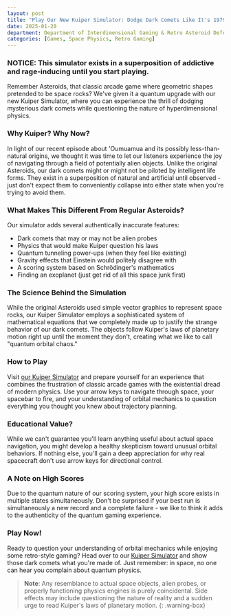 ```yaml
---
layout: post
title: "Play Our New Kuiper Simulator: Dodge Dark Comets Like It's 1979!"
date: 2025-01-20
department: Department of Interdimensional Gaming & Retro Asteroid Defense
categories: [Games, Space Physics, Retro Gaming]
---
```


### NOTICE: This simulator exists in a superposition of addictive and rage-inducing until you start playing.

Remember Asteroids, that classic arcade game where geometric shapes pretended to be space rocks? We've given it a quantum upgrade with our new Kuiper Simulator, where you can experience the thrill of dodging mysterious dark comets while questioning the nature of hyperdimensional physics.

### Why Kuiper? Why Now?

In light of our recent episode about 'Oumuamua and its possibly less-than-natural origins, we thought it was time to let our listeners experience the joy of navigating through a field of potentially alien objects. Unlike the original Asteroids, our dark comets might or might not be piloted by intelligent life forms. They exist in a superposition of natural and artificial until observed - just don't expect them to conveniently collapse into either state when you're trying to avoid them.

### What Makes This Different From Regular Asteroids?

Our simulator adds several authentically inaccurate features:
- Dark comets that may or may not be alien probes
- Physics that would make Kuiper question his laws
- Quantum tunneling power-ups (when they feel like existing)
- Gravity effects that Einstein would politely disagree with
- A scoring system based on Schrödinger's mathematics
- Finding an exoplanet (just get rid of all this space junk first)

### The Science Behind the Simulation

While the original Asteroids used simple vector graphics to represent space rocks, our Kuiper Simulator employs a sophisticated system of mathematical equations that we completely made up to justify the strange behavior of our dark comets. The objects follow Kuiper's laws of planetary motion right up until the moment they don't, creating what we like to call "quantum orbital chaos."

### How to Play

Visit [our Kuiper Simulator](https://multiverseemployeehandbook.com/employee-kuiper-simulator/) and prepare yourself for an experience that combines the frustration of classic arcade games with the existential dread of modern physics. Use your arrow keys to navigate through space, your spacebar to fire, and your understanding of orbital mechanics to question everything you thought you knew about trajectory planning.

### Educational Value?

While we can't guarantee you'll learn anything useful about actual space navigation, you might develop a healthy skepticism toward unusual orbital behaviors. If nothing else, you'll gain a deep appreciation for why real spacecraft don't use arrow keys for directional control.

### A Note on High Scores

Due to the quantum nature of our scoring system, your high score exists in multiple states simultaneously. Don't be surprised if your best run is simultaneously a new record and a complete failure - we like to think it adds to the authenticity of the quantum gaming experience.

### Play Now!

Ready to question your understanding of orbital mechanics while enjoying some retro-style gaming? Head over to our [Kuiper Simulator](https://multiverseemployeehandbook.com/employee-Kuiper-simulator/) and show those dark comets what you're made of. Just remember: in space, no one can hear you complain about quantum physics.

> **Note**: Any resemblance to actual space objects, alien probes, or properly functioning physics engines is purely coincidental. Side effects may include questioning the nature of reality and a sudden urge to read Kuiper's laws of planetary motion.
{: .warning-box}
